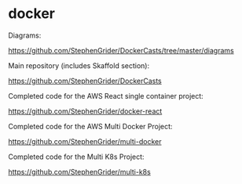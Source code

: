 # docker

Diagrams:

https://github.com/StephenGrider/DockerCasts/tree/master/diagrams

Main repository (includes Skaffold section):

https://github.com/StephenGrider/DockerCasts

Completed code for the AWS React single container project:

https://github.com/StephenGrider/docker-react

Completed code for the AWS Multi Docker Project:

https://github.com/StephenGrider/multi-docker

Completed code for the Multi K8s Project:

https://github.com/StephenGrider/multi-k8s
